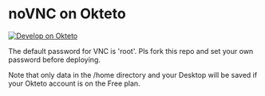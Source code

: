 # noVNC on Okteto
[![Develop on Okteto](https://okteto.com/develop-okteto.svg)](https://cloud.okteto.com/deploy?repository=https://github.com/314257smcag2/VPSMG1)

The default password for VNC is 'root'. Pls fork this repo and set your own password before deploying.

Note that only data in the /home directory and your Desktop will be saved if your Okteto account is on the Free plan.
